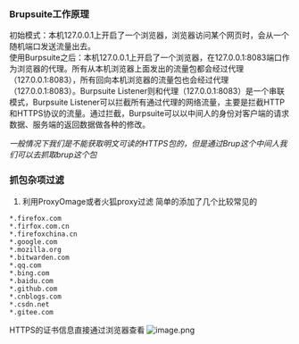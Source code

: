 ### Brupsuite工作原理
初始模式：本机127.0.0.1上开启了一个浏览器，浏览器访问某个网页时，会从一个随机端口发送流量出去。  
使用Burpsuite之后：本机127.0.0.1上开启了一个浏览器，在127.0.0.1:8083端口作为浏览器的代理。所有从本机浏览器上面发出的流量包都会经过代理（127.0.0.1:8083），所有回向本机浏览器的流量包也会经过代理（127.0.0.1:8083）。Burpsuite Listener则和代理（127.0.0.1:8083）是一个串联模式，Burpsuite Listener可以拦截所有通过代理的网络流量，主要是拦截HTTP和HTTPS协议的流量。通过拦截，Burpsuite可以以中间人的身份对客户端的请求数据、服务端的返回数据做各种的修改。

*一般情况下我们是不能获取明文可读的HTTPS包的，但是通过Brup这个中间人我们可以去抓取brup这个包*



### 抓包杂项过滤
1. 利用ProxyOmage或者火狐proxy过滤
简单的添加了几个比较常见的
```
*.firefox.com
*.firfox.com.cn
*.firefoxchina.cn
*.google.com
*.mozilla.org
*.bitwarden.com
*.qq.com
*.bing.com
*.baidu.com
*.github.com
*.cnblogs.com
*.csdn.net
*.gitee.com
```


HTTPS的证书信息直接通过浏览器查看
![image.png](https://gitee.com/bx33661/image/raw/master/path/20250106212301.png)

